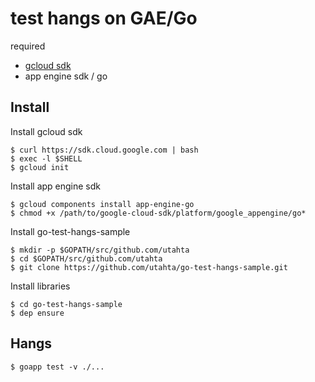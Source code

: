 # test hangs on GAE/Go

required
 - [gcloud sdk](https://cloud.google.com/sdk/downloads)
 - app engine sdk / go

## Install

Install gcloud sdk
```
$ curl https://sdk.cloud.google.com | bash
$ exec -l $SHELL
$ gcloud init
```

Install app engine sdk
```
$ gcloud components install app-engine-go
$ chmod +x /path/to/google-cloud-sdk/platform/google_appengine/go*
```

Install go-test-hangs-sample
```
$ mkdir -p $GOPATH/src/github.com/utahta
$ cd $GOPATH/src/github.com/utahta
$ git clone https://github.com/utahta/go-test-hangs-sample.git
```

Install libraries
```
$ cd go-test-hangs-sample
$ dep ensure
```

## Hangs

```
$ goapp test -v ./...
```

